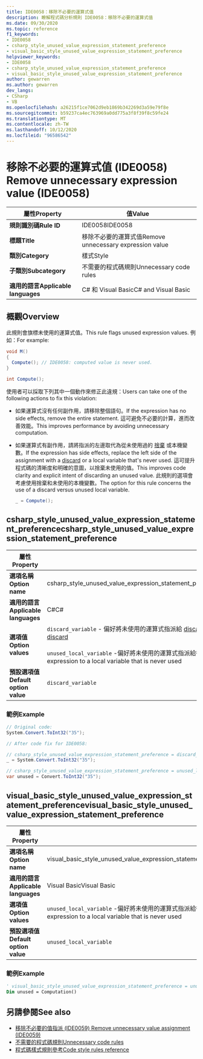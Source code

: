 ```yaml
---
title: IDE0058：移除不必要的運算式值
description: 瞭解程式碼分析規則 IDE0058：移除不必要的運算式值
ms.date: 09/30/2020
ms.topic: reference
f1_keywords:
- IDE0058
- csharp_style_unused_value_expression_statement_preference
- visual_basic_style_unused_value_expression_statement_preference
helpviewer_keywords:
- IDE0058
- csharp_style_unused_value_expression_statement_preference
- visual_basic_style_unused_value_expression_statement_preference
author: gewarren
ms.author: gewarren
dev_langs:
- CSharp
- VB
ms.openlocfilehash: a26215f1ce7062d9eb1869b342269d3a59e79f8e
ms.sourcegitcommit: b59237ca4ec763969a0dd775a3f8f39f8c59fe24
ms.translationtype: MT
ms.contentlocale: zh-TW
ms.lasthandoff: 10/12/2020
ms.locfileid: "96586542"
---
```

# <a name="remove-unnecessary-expression-value-ide0058"></a><span data-ttu-id="c40b2-103">移除不必要的運算式值 (IDE0058) </span><span class="sxs-lookup"><span data-stu-id="c40b2-103">Remove unnecessary expression value (IDE0058)</span></span>

|<span data-ttu-id="c40b2-104">屬性</span><span class="sxs-lookup"><span data-stu-id="c40b2-104">Property</span></span>|<span data-ttu-id="c40b2-105">值</span><span class="sxs-lookup"><span data-stu-id="c40b2-105">Value</span></span>|
|-|-|
| <span data-ttu-id="c40b2-106">**規則識別碼**</span><span class="sxs-lookup"><span data-stu-id="c40b2-106">**Rule ID**</span></span> | <span data-ttu-id="c40b2-107">IDE0058</span><span class="sxs-lookup"><span data-stu-id="c40b2-107">IDE0058</span></span> |
| <span data-ttu-id="c40b2-108">**標題**</span><span class="sxs-lookup"><span data-stu-id="c40b2-108">**Title**</span></span> | <span data-ttu-id="c40b2-109">移除不必要的運算式值</span><span class="sxs-lookup"><span data-stu-id="c40b2-109">Remove unnecessary expression value</span></span> |
| <span data-ttu-id="c40b2-110">**類別**</span><span class="sxs-lookup"><span data-stu-id="c40b2-110">**Category**</span></span> | <span data-ttu-id="c40b2-111">樣式</span><span class="sxs-lookup"><span data-stu-id="c40b2-111">Style</span></span> |
| <span data-ttu-id="c40b2-112">**子類別**</span><span class="sxs-lookup"><span data-stu-id="c40b2-112">**Subcategory**</span></span> | <span data-ttu-id="c40b2-113">不需要的程式碼規則</span><span class="sxs-lookup"><span data-stu-id="c40b2-113">Unnecessary code rules</span></span> |
| <span data-ttu-id="c40b2-114">**適用的語言**</span><span class="sxs-lookup"><span data-stu-id="c40b2-114">**Applicable languages**</span></span> | <span data-ttu-id="c40b2-115">C# 和 Visual Basic</span><span class="sxs-lookup"><span data-stu-id="c40b2-115">C# and Visual Basic</span></span> |

## <a name="overview"></a><span data-ttu-id="c40b2-116">概觀</span><span class="sxs-lookup"><span data-stu-id="c40b2-116">Overview</span></span>

<span data-ttu-id="c40b2-117">此規則會旗標未使用的運算式值。</span><span class="sxs-lookup"><span data-stu-id="c40b2-117">This rule flags unused expression values.</span></span> <span data-ttu-id="c40b2-118">例如：</span><span class="sxs-lookup"><span data-stu-id="c40b2-118">For example:</span></span>

```csharp
void M()
{
  Compute(); // IDE0058: computed value is never used.
}

int Compute();
```

<span data-ttu-id="c40b2-119">使用者可以採取下列其中一個動作來修正此違規：</span><span class="sxs-lookup"><span data-stu-id="c40b2-119">Users can take one of the following actions to fix this violation:</span></span>

- <span data-ttu-id="c40b2-120">如果運算式沒有任何副作用，請移除整個語句。</span><span class="sxs-lookup"><span data-stu-id="c40b2-120">If the expression has no side effects, remove the entire statement.</span></span> <span data-ttu-id="c40b2-121">這可避免不必要的計算，進而改善效能。</span><span class="sxs-lookup"><span data-stu-id="c40b2-121">This improves performance by avoiding unnecessary computation.</span></span>

- <span data-ttu-id="c40b2-122">如果運算式有副作用，請將指派的左邊取代為從未使用過的 [捨棄](../../../csharp/discards.md) 或本機變數。</span><span class="sxs-lookup"><span data-stu-id="c40b2-122">If the expression has side effects, replace the left side of the assignment with a [discard](../../../csharp/discards.md) or a local variable that's never used.</span></span> <span data-ttu-id="c40b2-123">這可提升程式碼的清晰度和明確的意圖，以捨棄未使用的值。</span><span class="sxs-lookup"><span data-stu-id="c40b2-123">This improves code clarity and explicit intent of discarding an unused value.</span></span> <span data-ttu-id="c40b2-124">此規則的選項會考慮使用捨棄和未使用的本機變數。</span><span class="sxs-lookup"><span data-stu-id="c40b2-124">The option for this rule concerns the use of a discard versus unused local variable.</span></span>

  ```csharp
  _ = Compute();
  ```

## <a name="csharp_style_unused_value_expression_statement_preference"></a><span data-ttu-id="c40b2-125">csharp_style_unused_value_expression_statement_preference</span><span class="sxs-lookup"><span data-stu-id="c40b2-125">csharp_style_unused_value_expression_statement_preference</span></span>

|<span data-ttu-id="c40b2-126">屬性</span><span class="sxs-lookup"><span data-stu-id="c40b2-126">Property</span></span>|<span data-ttu-id="c40b2-127">值</span><span class="sxs-lookup"><span data-stu-id="c40b2-127">Value</span></span>|
|-|-|
| <span data-ttu-id="c40b2-128">**選項名稱**</span><span class="sxs-lookup"><span data-stu-id="c40b2-128">**Option name**</span></span> | <span data-ttu-id="c40b2-129">csharp_style_unused_value_expression_statement_preference</span><span class="sxs-lookup"><span data-stu-id="c40b2-129">csharp_style_unused_value_expression_statement_preference</span></span>
| <span data-ttu-id="c40b2-130">**適用的語言**</span><span class="sxs-lookup"><span data-stu-id="c40b2-130">**Applicable languages**</span></span> | <span data-ttu-id="c40b2-131">C#</span><span class="sxs-lookup"><span data-stu-id="c40b2-131">C#</span></span> |
| <span data-ttu-id="c40b2-132">**選項值**</span><span class="sxs-lookup"><span data-stu-id="c40b2-132">**Option values**</span></span> | <span data-ttu-id="c40b2-133">`discard_variable` - 偏好將未使用的運算式指派給 [discard](../../../csharp/discards.md)</span><span class="sxs-lookup"><span data-stu-id="c40b2-133">`discard_variable` - Prefer to assign an unused expression to a [discard](../../../csharp/discards.md)</span></span> <br /><br /><span data-ttu-id="c40b2-134">`unused_local_variable` -偏好將未使用的運算式指派給從未使用的本機變數</span><span class="sxs-lookup"><span data-stu-id="c40b2-134">`unused_local_variable` - Prefer to assign an unused expression to a local variable that is never used</span></span> |
| <span data-ttu-id="c40b2-135">**預設選項值**</span><span class="sxs-lookup"><span data-stu-id="c40b2-135">**Default option value**</span></span> | `discard_variable` |

### <a name="example"></a><span data-ttu-id="c40b2-136">範例</span><span class="sxs-lookup"><span data-stu-id="c40b2-136">Example</span></span>

```csharp
// Original code:
System.Convert.ToInt32("35");

// After code fix for IDE0058:

// csharp_style_unused_value_expression_statement_preference = discard_variable
_ = System.Convert.ToInt32("35");

// csharp_style_unused_value_expression_statement_preference = unused_local_variable
var unused = Convert.ToInt32("35");
```

## <a name="visual_basic_style_unused_value_expression_statement_preference"></a><span data-ttu-id="c40b2-137">visual_basic_style_unused_value_expression_statement_preference</span><span class="sxs-lookup"><span data-stu-id="c40b2-137">visual_basic_style_unused_value_expression_statement_preference</span></span>

|<span data-ttu-id="c40b2-138">屬性</span><span class="sxs-lookup"><span data-stu-id="c40b2-138">Property</span></span>|<span data-ttu-id="c40b2-139">值</span><span class="sxs-lookup"><span data-stu-id="c40b2-139">Value</span></span>|
|-|-|
| <span data-ttu-id="c40b2-140">**選項名稱**</span><span class="sxs-lookup"><span data-stu-id="c40b2-140">**Option name**</span></span> | <span data-ttu-id="c40b2-141">visual_basic_style_unused_value_expression_statement_preference</span><span class="sxs-lookup"><span data-stu-id="c40b2-141">visual_basic_style_unused_value_expression_statement_preference</span></span>
| <span data-ttu-id="c40b2-142">**適用的語言**</span><span class="sxs-lookup"><span data-stu-id="c40b2-142">**Applicable languages**</span></span> | <span data-ttu-id="c40b2-143">Visual Basic</span><span class="sxs-lookup"><span data-stu-id="c40b2-143">Visual Basic</span></span> |
| <span data-ttu-id="c40b2-144">**選項值**</span><span class="sxs-lookup"><span data-stu-id="c40b2-144">**Option values**</span></span> | <span data-ttu-id="c40b2-145">`unused_local_variable` -偏好將未使用的運算式指派給從未使用的本機變數</span><span class="sxs-lookup"><span data-stu-id="c40b2-145">`unused_local_variable` - Prefer to assign an unused expression to a local variable that is never used</span></span> |
| <span data-ttu-id="c40b2-146">**預設選項值**</span><span class="sxs-lookup"><span data-stu-id="c40b2-146">**Default option value**</span></span> | `unused_local_variable` |

### <a name="example"></a><span data-ttu-id="c40b2-147">範例</span><span class="sxs-lookup"><span data-stu-id="c40b2-147">Example</span></span>

```vb
' visual_basic_style_unused_value_expression_statement_preference = unused_local_variable
Dim unused = Computation()
```

## <a name="see-also"></a><span data-ttu-id="c40b2-148">另請參閱</span><span class="sxs-lookup"><span data-stu-id="c40b2-148">See also</span></span>

- [<span data-ttu-id="c40b2-149">移除不必要的值指派 (IDE0059) </span><span class="sxs-lookup"><span data-stu-id="c40b2-149">Remove unnecessary value assignment (IDE0059)</span></span>](ide0059.md)
- [<span data-ttu-id="c40b2-150">不需要的程式碼規則</span><span class="sxs-lookup"><span data-stu-id="c40b2-150">Unnecessary code rules</span></span>](unnecessary-code-rules.md)
- [<span data-ttu-id="c40b2-151">程式碼樣式規則參考</span><span class="sxs-lookup"><span data-stu-id="c40b2-151">Code style rules reference</span></span>](index.md)
